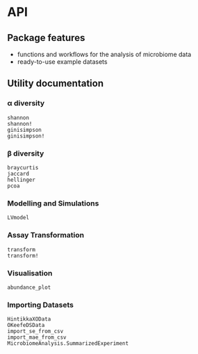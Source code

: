 # API

## Package features
- functions and workflows for the analysis of microbiome data
- ready-to-use example datasets

## Utility documentation

### α diversity

```@docs
shannon
shannon!
ginisimpson
ginisimpson!
```

### β diversity

```@docs
braycurtis
jaccard
hellinger
pcoa
```

### Modelling and Simulations

```@docs
LVmodel
```

### Assay Transformation

```@docs
transform
transform!
```

### Visualisation

```@docs
abundance_plot
```

### Importing Datasets

```@docs
HintikkaXOData
OKeefeDSData
import_se_from_csv
import_mae_from_csv
MicrobiomeAnalysis.SummarizedExperiment
```
